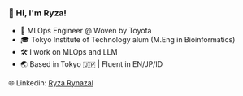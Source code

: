 
<!--
**ryzary/ryzary** is a ✨ _special_ ✨ repository because its `README.md` (this file) appears on your GitHub profile.

Here are some ideas to get you started:

- 🔭 I’m currently working on ...
- 🌱 I’m currently learning ...
- 👯 I’m looking to collaborate on ...
- 🤔 I’m looking for help with ...
- 💬 Ask me about ...
- 📫 How to reach me: ...
- 😄 Pronouns: ...
- ⚡ Fun fact: ...
-->
### 👋 Hi, I'm Ryza!

- 🧠 MLOps Engineer @ Woven by Toyota
- 🎓 Tokyo Institute of Technology alum (M.Eng in Bioinformatics)
- 🛠️ I work on MLOps and LLM
- 🌏 Based in Tokyo 🇯🇵 | Fluent in EN/JP/ID

🌐 Linkedin: [Ryza Rynazal]([https://ryzary.dev](https://www.linkedin.com/in/ryza-rynazal/))

